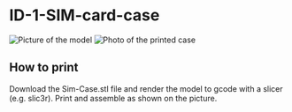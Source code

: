 # ID-1-SIM-card-case
![Picture of the model](https://github.com/ikarulus/ID-1-SIM-card-case/raw/master/pictures/model.png)
![Photo of the printed case](https://github.com/ikarulus/ID-1-SIM-card-case/raw/master/pictures/photo.png)

## How to print
Download the Sim-Case.stl file and render the model to gcode with a slicer (e.g. slic3r).
Print and assemble as shown on the picture.
